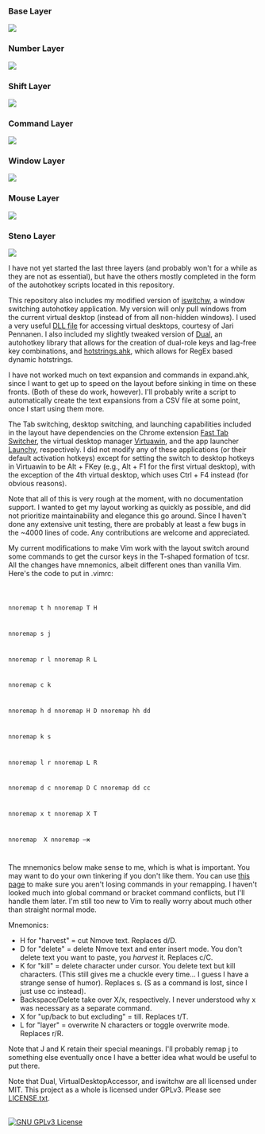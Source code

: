 <h3>Base Layer</h3>
<img src = "https://steventammen.com/assets/images/keyboard-layouts/base.png">
<h3>Number Layer</h3>
<img src = "https://steventammen.com/assets/images/keyboard-layouts/num.png">
<h3>Shift Layer</h3>
<img src = "https://steventammen.com/assets/images/keyboard-layouts/shift.png">
<h3>Command Layer</h3>
<img src = "https://steventammen.com/assets/images/keyboard-layouts/command.png">
<h3>Window Layer</h3>
<img src = "https://steventammen.com/assets/images/keyboard-layouts/window.png">
<h3>Mouse Layer</h3>
<img src = "https://steventammen.com/assets/images/keyboard-layouts/mouse.png">
<h3>Steno Layer</h3>
<img src = "https://steventammen.com/assets/images/keyboard-layouts/steno.png">
<br/>

I have not yet started the last three layers (and probably won't for a while as they are not as essential), but have the others mostly completed in the form of the autohotkey scripts located in this repository. 

This repository also includes my modified version of [iswitchw](https://github.com/tvjg/iswitchw), a window switching autohotkey application. My version will only pull windows from the current virtual desktop (instead of from all non-hidden windows). I used a very useful [DLL file](https://github.com/Ciantic/VirtualDesktopAccessor) for accessing virtual desktops, courtesy of Jari Pennanen. I also included my slightly tweaked version of [Dual](https://github.com/lydell/dual), an autohotkey library that allows for the creation of dual-role keys and lag-free key combinations, and [hotstrings.ahk](https://autohotkey.com/board/topic/114764-regex-dynamic-hotstrings/), which allows for RegEx based dynamic hotstrings.

I have not worked much on text expansion and commands in expand.ahk, since I want to get up to speed on the layout before sinking in time on these fronts. (Both of these do work, however). I'll probably write a script to automatically create the text expansions from a CSV file at some point, once I start using them more.

The Tab switching, desktop switching, and launching capabilities included in the layout have dependencies on the Chrome extension [Fast Tab Switcher](https://chrome.google.com/webstore/detail/fast-tab-switcher/jkhfenkikopkkpboaipgllclaaehgpjf), the virtual desktop manager [Virtuawin](http://virtuawin.sourceforge.net/), and the app launcher [Launchy](http://www.launchy.net/), respectively. I did not modify any of these applications (or their default activation hotkeys) except for setting the switch to desktop hotkeys in Virtuawin to be Alt + FKey (e.g., Alt + F1 for the first virtual desktop), with the exception of the 4th virtual desktop, which uses Ctrl + F4 instead (for obvious reasons).

Note that all of this is very rough at the moment, with no documentation support. I wanted to get my layout working as quickly as possible, and did not prioritize maintainability and elegance this go around. Since I haven't done any extensive unit testing, there are probably at least a few bugs in the ~4000 lines of code. Any contributions are welcome and appreciated.

My current modifications to make Vim work with the layout switch around some commands to get the cursor keys in the T-shaped formation of tcsr. All the changes have mnemonics, albeit different ones than vanilla Vim. Here's the code to put in .vimrc:

<code>
  
nnoremap t h
nnoremap T H

nnoremap s j

nnoremap r l
nnoremap R L

nnoremap c k

nnoremap h d
nnoremap H D
nnoremap hh dd

nnoremap k s

nnoremap l r
nnoremap L R

nnoremap d c
nnoremap D C
nnoremap dd cc

nnoremap x t
nnoremap X T

nnoremap <Bs> X
nnoremap <Del> x
  
</code>

The mnemonics below make sense to me, which is what is important. You may want to do your own tinkering if you don't like them. You can use [this page](https://vimhelp.appspot.com/index.txt.html) to make sure you aren't losing commands in your remapping. I haven't looked much into global command or bracket command conflicts, but I'll handle them later. I'm still too new to Vim to really worry about much other than straight normal mode.

Mnemonics:

- H for "harvest" = cut Nmove text. Replaces d/D.
- D for "delete" = delete Nmove text and enter insert mode. You don't delete text you want to paste, you *harvest* it. Replaces c/C.
- K for "kill" = delete character under cursor. You delete text but kill characters. (This still gives me a chuckle every time... I guess I have a strange sense of humor). Replaces s. (S as a command is lost, since I just use cc instead).
- Backspace/Delete take over X/x, respectively. I never understood why x was necessary as a separate command.
- X for "up/back to but excluding" = till. Replaces t/T.
- L for "layer" = overwrite N characters or toggle overwrite mode. Replaces r/R.

Note that J and K retain their special meanings. I'll probably remap j to something else eventually once I have a better idea what would be useful to put there.

Note that Dual, VirtualDesktopAccessor, and iswitchw are all licensed under MIT. This project as a whole is licensed under GPLv3. Please see [LICENSE.txt](https://github.com/StevenTammen/hieam/blob/master/LICENSE).

<br/>
<a rel="license", href="http://www.gnu.org/licenses/gpl.html"><img src="http://www.gnu.org/graphics/gplv3-88x31.png", alt="GNU GPLv3 License")></a>
